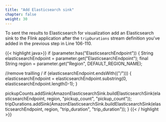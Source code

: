 ```yaml
---
title: "Add Elasticsearch sink"
chapter: false
weight: 30
---
```



To sent the results to Elasticsearch for visualization add an Elasticsearch sink to the Flink application after the `tripDurations` stream definition you've added in the previous step in Line 106-110.

<!--"linenos=table,linenostart=108"-->
{{< highlight java>}}
if (parameter.has("ElasticsearchEndpoint")) {
  String elasticsearchEndpoint = parameter.get("ElasticsearchEndpoint");
  final String region = parameter.get("Region", DEFAULT_REGION_NAME);

  //remove trailling /
  if (elasticsearchEndpoint.endsWith(("/"))) {
    elasticsearchEndpoint = elasticsearchEndpoint.substring(0, elasticsearchEndpoint.length()-1);
  }

  pickupCounts.addSink(AmazonElasticsearchSink.buildElasticsearchSink(elasticsearchEndpoint, region, "pickup_count", "pickup_count"));
  tripDurations.addSink(AmazonElasticsearchSink.buildElasticsearchSink(elasticsearchEndpoint, region, "trip_duration", "trip_duration"));
}
{{< / highlight >}}


